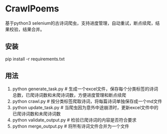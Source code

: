 # CrawlPoems
基于python3 selenium的古诗词爬虫，支持进度管理，自动重试，断点续爬，结果校验，结果合并。
## 安装
pip install -r requirements.txt
## 用法
1. python generate_task.py  # 生成一个excel文件，保存每个分类标签的诗词总数，已爬诗词数和未爬诗词数，方便进度管理和断点续爬
2. python crawl.py  # 按分类标签爬取诗词，将每篇诗词单独保存成一个md文件
3. python update_task.py  # 当爬虫因为意外中途崩溃时，更新excel文件中的已爬诗词数和未爬诗词数
4. python validate_output.py  # 检验已爬诗词的内容是否符合要求
5. python merge_output.py  # 将所有诗词文件合并为一个文件
